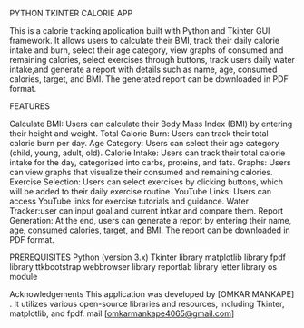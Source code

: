 PYTHON TKINTER CALORIE APP

This is a calorie tracking application built with Python and Tkinter GUI framework. It allows users to calculate their BMI, track their daily calorie intake and burn, select their age category, view graphs of consumed and remaining calories, select exercises through buttons, track users daily water intake,and generate a report with details such as name, age, consumed calories, target, and BMI. The generated report can be downloaded in PDF format.

FEATURES

Calculate BMI: Users can calculate their Body Mass Index (BMI) by entering their height and weight.
Total Calorie Burn: Users can track their total calorie burn per day.
Age Category: Users can select their age category (child, young, adult, old).
Calorie Intake: Users can track their total calorie intake for the day, categorized into carbs, proteins, and fats.
Graphs: Users can view graphs that visualize their consumed and remaining calories.
Exercise Selection: Users can select exercises by clicking buttons, which will be added to their daily exercise routine.
YouTube Links: Users can access YouTube links for exercise tutorials and guidance.
Water Tracker:user can input goal and current intkar and compare them.
Report Generation: At the end, users can generate a report by entering their name, age, consumed calories, target, and BMI. The report can be downloaded in PDF format.

PREREQUISITES
Python (version 3.x)
Tkinter library
matplotlib library
fpdf library
ttkbootstrap
webbrowser library
reportlab library
letter library
os module

Acknowledgements
This application was developed by [OMKAR MANKAPE] . It utilizes various open-source libraries and resources, including Tkinter, matplotlib, and fpdf. mail [omkarmankape4065@gmail.com]
